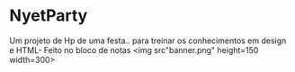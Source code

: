 # NyetParty
Um projeto de Hp de uma festa.. para treinar os conhecimentos em design e HTML- Feito no bloco de notas
<img src"banner.png" height=150 width=300>
